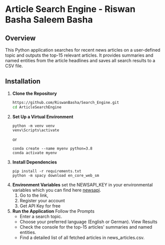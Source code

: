 # Article Search Engine - Riswan Basha Saleem Basha
## Overview
This Python application searches for recent news articles on a user-defined topic and outputs the top-15 relevant articles. It provides summaries and named entities from the article headlines and saves all search results to a CSV file.

## Installation

1. **Clone the Repository**
   ```bash
   https://github.com/RiswanBasha/Search_Engine.git
   cd ArticleSearchEngine
   ```
2. **Set Up a Virtual Environment**
   ```
   python -m venv venv
   venv\Scripts\activate
   ```
   or
    ```
   conda create --name myenv python=3.8
   conda activate myenv
   ```
3. **Install Dependencies**
   ```
   pip install -r requirements.txt
   python -m spacy download en_core_web_sm
   ```
4. **Environment Variables**
   set the NEWSAPI_KEY in your environmental variables which you can find here [newsapi](https://newsapi.org/docs).
   1. Go to the link,
   2. Register your account
   3. Get API Key for free
5. **Run the Application**
   Follow the Prompts
   - Enter a search topic.
   - Choose your preferred language (English or German).
   View Results
   - Check the console for the top-15 articles' summaries and named entities.
   - Find a detailed list of all fetched articles in news_articles.csv.
